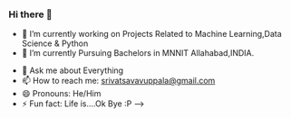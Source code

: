 ### Hi there 👋
- 🔭 I’m currently working on Projects Related to Machine Learning,Data Science & Python
- 🌱 I’m currently Pursuing Bachelors in MNNIT Allahabad,INDIA.
<!-- - 👯 I’m looking to collaborate on  -->
<!-- - 🤔 I’m looking for help with ... -->
- 💬 Ask me about Everything
- 📫 How to reach me: [srivatsavavuppala@gmail.com](mailto:srivatsavavuppala@gmail.com)
- 😄 Pronouns: He/Him
- ⚡ Fun fact: Life is....Ok Bye :P
-->
